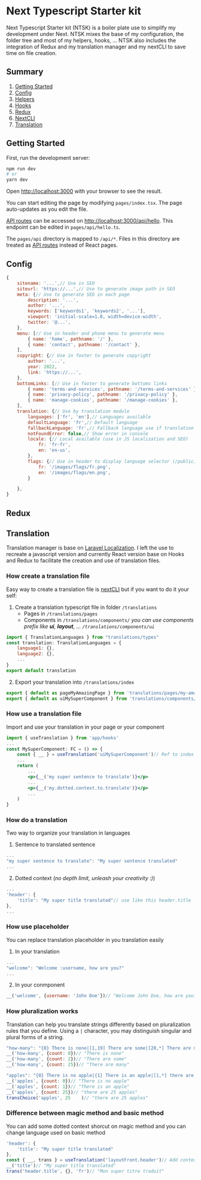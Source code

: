 # Next Typescript Starter kit
Next Typescript Starter kit (NTSK) is a boiler plate use to simplify my development under Next. 
NTSK mixes the base of my configuration, the folder tree and most of my helpers, hooks, ... NTSK also includes the integration of Redux and my translation manager and my nextCLI to save time on file creation.

## Summary
1. [Getting Started](#getting-started)
2. [Config](#config)
3. [Helpers](https://github.com/yanntouil/next-ts-starterkit/tree/main/app/helpers#helpers)
4. [Hooks](https://github.com/yanntouil/next-ts-starterkit/tree/main/app/hooks#hooks)
5. [Redux](#redux)
6. [NextCLI](https://github.com/yanntouil/next-ts-starterkit/tree/main/nextCLI#nextcli)
7. [Translation](#translation)

## Getting Started

First, run the development server:

```bash
npm run dev
# or
yarn dev
```

Open [http://localhost:3000](http://localhost:3000) with your browser to see the result.

You can start editing the page by modifying `pages/index.tsx`. The page auto-updates as you edit the file.

[API routes](https://nextjs.org/docs/api-routes/introduction) can be accessed on [http://localhost:3000/api/hello](http://localhost:3000/api/hello). This endpoint can be edited in `pages/api/hello.ts`.

The `pages/api` directory is mapped to `/api/*`. Files in this directory are treated as [API routes](https://nextjs.org/docs/api-routes/introduction) instead of React pages.

## Config
```js
{
    sitename: '...',// Use in SEO
    siteurl: 'https://...',// Use to generate image path in SEO
    meta: {// Use to generate SEO in each page
        description: '...',
        author: '...',
        keywords: ['keywords1', 'keywords2', '...'],
        viewport: 'initial-scale=1.0, width=device-width',
        twitter: '@...',
    },
    menu: [// Use in header and phone menu to generate menu
        { name: 'home', pathname: '/' },
        { name: 'contact', pathname: '/contact' },
    ],
    copyright: {// Use in footer to generate copyright
        author: '...',
        year: 2022,
        link: 'https://...',
    },
    bottomLinks: [// Use in footer to generate bottoms links
        { name: 'terms-and-services', pathname: '/terms-and-services' },
        { name: 'privacy-policy', pathname: '/privacy-policy' },
        { name: 'manage-cookies', pathname: '/manage-cookies' },
    ],
    translation: {// Use by translation module
        languages: ['fr', 'en'],// Languages available
        defaultLanguage: 'fr',// Default language
        fallbackLanguage: 'fr',// Fallback language use if translation is not find
        notFoundError: false,// Show error in console
        locale: {// Local available (use in JS localization and SEO)
            fr: 'fr-fr',
            en: 'en-us',
        },
        flags: {// Use in header to display language selector (/public)
            fr: '/images/flags/fr.png',
            en: '/images/flags/en.png',
        }

    },
}
```
## Redux

## Translation
Translation manager is base on [Laravel Localization](https://laravel.com/docs/9.x/localization). 
I left the use to recreate a javascript version and currently React version base on Hooks and Redux to facilitate the creation and use of translation files.
### How create a translation file
Easy way to create a translation file is [nextCLI](https://github.com/yanntouil/next-ts-starterkit/tree/main/nextCLI#create-translation) but if you want to do it your self:
1. Create a translation typescript file in folder `/translations`
    - Pages in `/translations/pages`
    - Components in `/translations/components/`
    *you can use components prefix like **ui**, **layout**, ... `/translations/components/ui`*
```js
import { TranslationLanguages } from "translations/types"
const translation: TranslationLanguages = {
    language1: {},
    language2: {},
    ...
}
export default translation
```
2. Export your translation into `/translations/index`
```js
export { default as pageMyAmazingPage } from 'translations/pages/my-amazing-page'
export { default as uiMySuperComponent } from 'translations/components/ui/my-super-component'
```
### How use a translation file
Import and use your translation in your page or your component
```jsx
import { useTranslation } from 'app/hooks'
...
const MySuperComponent: FC = () => {
    const { __ } = useTranslation('uiMySuperComponent')// Ref to index export
    ...
    return (
        ...
        <p>{__('my super sentence to translate')}</p>
        ...
        <p>{__('my.dotted.context.to.translate')}</p>
        ...
    )
}
```
### How do a translation
Two way to organize your translation in languages
1. Sentence to translated sentence
```js
...
"my super sentence to translate": "My super sentence translated"
...
```
2. Dotted context (*no depth limit, unleash your creativity :)*)
```js
...
'header': {
    'title': "My super title translated"// use like this header.title
},
...
```
### How use placeholder
You can replace translation placeholder in you translation easily
1. In your translation
```js
...
"welcome": "Welcome :username, how are you?"
...
```
2. In your conmponent
```js
__('welcome', {username: 'John Doe'})// "Welcome John Doe, how are you?"
```
### How pluralization works
Translation can help you translate strings differently based on pluralization rules that you define. Using a `|` character, you may distinguish singular and plural forms of a string.
```js
"how-many": "{0} There is none|[1,19] There are some|[20,*] There are many"
__('how-many', {count: 0})// "There is none"
__('how-many', {count: 2})// "There are some"
__('how-many', {count: 25})// "There are many"

"apples": "{0} There is no apple|{1} There is an apple|[1,*] there are :count apples"
__('apples', {count: 0})// "There is no apple"
__('apples', {count: 1})// "There is an apple"
__('apples', {count: 25})// "there are 25 apples"
transChoice('apples', 25    )// "there are 25 apples"
```
### Difference between magic method and basic method
You can add some dotted context shorcut on magic method and you can change language used on basic method
```jsx
'header': {
    'title': "My super title translated"
},
const { __, trans } = useTranslation('layoutFront.header')// Add context shortcut for magic method
__('title')// "My super title translated"
trans('header.title', {}, 'fr')// "Mon super titre traduit"
```
